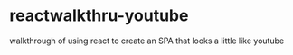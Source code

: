 # reactwalkthru-youtube
walkthrough of using react to create an SPA that looks a little like youtube
